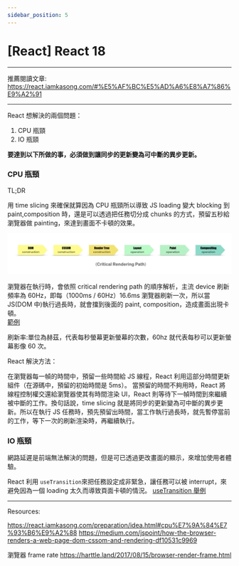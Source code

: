 ```yaml
---
sidebar_position: 5
---
```


# [React] React 18

---

推薦閱讀文章:  
https://react.iamkasong.com/#%E5%AF%BC%E5%AD%A6%E8%A7%86%E9%A2%91

---

React 想解決的兩個問題：

1. CPU 瓶頸
2. IO 瓶頸

**要達到以下所做的事，必須做到讓同步的更新變為可中斷的異步更新。**

### CPU 瓶頸

TL;DR

用 time slicing 來確保就算因為 CPU 瓶頸所以導致 JS loading 變大 blocking 到 paint,composition 時，還是可以透過把任務切分成 chunks 的方式，預留五秒給瀏覽器做 painting，來達到畫面不卡頓的效果。

![criticalRenderingPath](./Img/CRP.png)

瀏覽器在執行時，會依照 critical rendering path 的順序解析，主流 device 刷新頻率為 60Hz，即每（1000ms / 60Hz）16.6ms 瀏覽器刷新一次，所以當 JS(DOM 中)執行過長時，就會擋到後面的 paint, composition，造成畫面出現卡頓。  
[範例](https://harttle.land/2017/08/15/browser-render-frame.html)

刷新率:單位為赫茲，代表每秒螢幕更新螢幕的次數，60hz 就代表每秒可以更新螢幕影像 60 次。

React 解決方法：

在瀏覽器每一幀的時間中，預留一些時間給 JS 線程，React 利用這部分時間更新組件（在源碼中，預留的初始時間是 5ms）。
當預留的時間不夠用時，React 將線程控制權交還給瀏覽器使其有時間渲染 UI，React 則等待下一幀時間到來繼續被中斷的工作。換句話說，time slicing 就是將同步的更新變為可中斷的異步更新。所以在執行 JS 任務時，預先預留出時間，當工作執行過長時，就先暫停當前的工作，等下一次的刷新渲染時，再繼續執行。

### IO 瓶頸

網路延遲是前端無法解決的問題，但是可已透過更改畫面的顯示，來增加使用者體驗。

React 利用 `useTransition`來把任務設定成非緊急，讓任務可以被 interrupt，來避免因為一個 loading 太久而導致頁面卡頓的情況。
[useTransition 舉例](https://beta.reactjs.org/apis/react/useTransition)

---

Resources:

https://react.iamkasong.com/preparation/idea.html#cpu%E7%9A%84%E7%93%B6%E9%A2%88
https://medium.com/jspoint/how-the-browser-renders-a-web-page-dom-cssom-and-rendering-df10531c9969

瀏覽器 frame rate
https://harttle.land/2017/08/15/browser-render-frame.html
